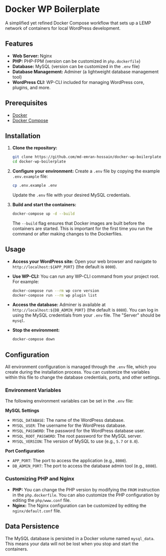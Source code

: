# Docker WP Boilerplate

A simplified yet refined Docker Compose workflow that sets up a LEMP network of containers for local WordPress development.

## Features

*   **Web Server:** Nginx
*   **PHP:** PHP-FPM (version can be customized in `php.dockerfile`)
*   **Database:** MySQL (version can be customized in the `.env` file)
*   **Database Management:** Adminer (a lightweight database management tool)
*   **WordPress CLI:** WP-CLI included for managing WordPress core, plugins, and more.

## Prerequisites

*   [Docker](https://docs.docker.com/get-docker/)
*   [Docker Compose](https://docs.docker.com/compose/install/)

## Installation

1.  **Clone the repository:**
    ```bash
    git clone https://github.com/md-emran-hossain/docker-wp-boilerplate.git
    cd docker-wp-boilerplate
    ```

2.  **Configure your environment:**
    Create a `.env` file by copying the example `.env.example` file:
    ```bash
    cp .env.example .env
    ```
    Update the `.env` file with your desired MySQL credentials.

3.  **Build and start the containers:**
    ```bash
    docker-compose up -d --build
    ```
    The `--build` flag ensures that Docker images are built before the containers are started. This is important for the first time you run the command or after making changes to the Dockerfiles.

## Usage

*   **Access your WordPress site:**
    Open your web browser and navigate to `http://localhost:${APP_PORT}` (the default is `8000`).

*   **Use WP-CLI:**
    You can run any WP-CLI command from your project root. For example:
    ```bash
    docker-compose run --rm wp core version
    docker-compose run --rm wp plugin list
    ```

*   **Access the database:**
    Adminer is available at `http://localhost:${DB_ADMIN_PORT}` (the default is `8080`). You can log in using the MySQL credentials from your `.env` file. The "Server" should be `mysql`.

*   **Stop the environment:**
    ```bash
    docker-compose down
    ```

## Configuration

All environment configuration is managed through the `.env` file, which you create during the installation process. You can customize the variables within this file to change the database credentials, ports, and other settings.

### Environment Variables

The following environment variables can be set in the `.env` file:

**MySQL Settings**
*   `MYSQL_DATABASE`: The name of the WordPress database.
*   `MYSQL_USER`: The username for the WordPress database.
*   `MYSQL_PASSWORD`: The password for the WordPress database user.
*   `MYSQL_ROOT_PASSWORD`: The root password for the MySQL server.
*   `MYSQL_VERSION`: The version of MySQL to use (e.g., `5.7` or `8.0`).

**Port Configuration**
*   `APP_PORT`: The port to access the application (e.g., `8000`).
*   `DB_ADMIN_PORT`: The port to access the database admin tool (e.g., `8080`).

### Customizing PHP and Nginx

*   **PHP:** You can change the PHP version by modifying the `FROM` instruction in the `php.dockerfile`. You can also customize the PHP configuration by editing the `php/www.conf` file.
*   **Nginx:** The Nginx configuration can be customized by editing the `nginx/default.conf` file.

## Data Persistence

The MySQL database is persisted in a Docker volume named `mysql_data`. This means your data will not be lost when you stop and start the containers.